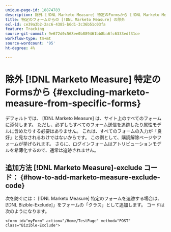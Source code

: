 ```yaml
---
unique-page-id: 18874783
description: 除外 [!DNL Marketo Measure] 特定のFormsから [!DNL Marketo Measure]
title: 特定のフォームからの [!DNL Marketo Measure] の除外
exl-id: ce39a3b2-2ac6-4385-b6d1-3c36b51c03fa
feature: Tracking
source-git-commit: 9e672d0c568ee0b889461bb8ba6fc6333edf31ce
workflow-type: tm+mt
source-wordcount: '95'
ht-degree: 4%

---
```


# 除外 [!DNL Marketo Measure] 特定のFormsから {#excluding-marketo-measure-from-specific-forms}

デフォルトでは、 [!DNL Marketo Measure] は、サイト上のすべてのフォームに添付します。 ただし、必ずしもすべてのフォーム送信を追跡したり属性モデルに含めたりする必要はありません。 これは、すべてのフォームの入力が「良好」と見なされるわけではないからです。 この例として、購読解除ページやフォームが挙げられます。 さらに、ログインフォームはアトリビューションモデルを希薄化するので、通常は追跡されません。

## 追加方法 [!DNL Marketo Measure]-exclude コード：  {#how-to-add-marketo-measure-exclude-code}

次を防ぐには： [!DNL Marketo Measure] 特定のフォームを追跡する場合は、[!DNL Bizible-Exclude]」をフォームの「クラス」として追加します。 コードは次のようになります。

`<form id="myForm" action="/Home/TestPage" method="POST" class="Bizible-Exclude">`
